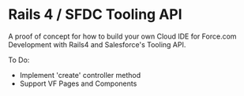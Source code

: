 Rails 4 / SFDC Tooling API
=================

A proof of concept for how to build your own Cloud IDE for Force.com Development with Rails4 and Salesforce's Tooling API.

To Do:
* Implement 'create' controller method
* Support VF Pages and Components
